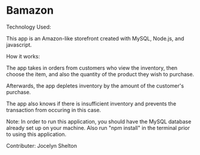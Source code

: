 # Bamazon

Technology Used:

This app is an Amazon-like storefront created with MySQL, Node.js, and javascript.


How it works:

The app takes in orders from customers who view the inventory, then choose the item, and also the quantity of the product they wish to purchase. 

Afterwards, the app depletes inventory by the amount of the customer's purchase.

The app also knows if there is insufficient inventory and prevents the transaction from occuring in this case.


Note: In order to run this application, you should have the MySQL database already set up on your machine. Also run "npm install" in the terminal prior to using this application.


Contributer: Jocelyn Shelton


